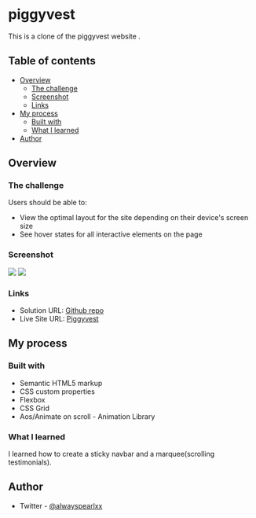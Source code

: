 # piggyvest
This is a clone of the piggyvest website [](https://piggyvest-delta.vercel.app/).
## Table of contents

- [Overview](#overview)
  - [The challenge](#the-challenge)
  - [Screenshot](#screenshot)
  - [Links](#links)
- [My process](#my-process)
  - [Built with](#built-with)
  - [What I learned](#what-i-learned)
- [Author](#author)


## Overview

### The challenge

Users should be able to:

- View the optimal layout for the site depending on their device's screen size
- See hover states for all interactive elements on the page

### Screenshot

![](./images/)
![](./images/)

### Links

- Solution URL: [Github repo](https://github.com/iampearlep/piggyvest)
- Live Site URL: [Piggyvest](https://piggyvest-delta.vercel.app/)

## My process

### Built with

- Semantic HTML5 markup
- CSS custom properties
- Flexbox
- CSS Grid
- Aos/Animate on scroll - Animation Library

### What I learned

I learned how to create a sticky navbar and a marquee(scrolling testimonials).

## Author

- Twitter - [@alwayspearlxx](https://www.twitter.com/alwayspearlxx)
